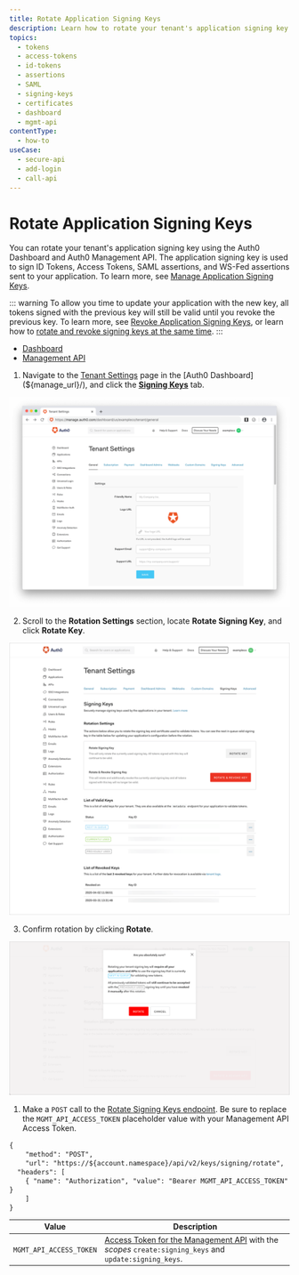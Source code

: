 ```yaml
---
title: Rotate Application Signing Keys
description: Learn how to rotate your tenant's application signing key using the Auth0 Dashboard and Auth0 Management API. Application signing keys are used to sign ID Tokens, Access Tokens, SAML assertions, and WS-Fed assertions that are sent to your application.
topics:
  - tokens
  - access-tokens
  - id-tokens
  - assertions
  - SAML
  - signing-keys
  - certificates
  - dashboard
  - mgmt-api
contentType:
  - how-to
useCase:
  - secure-api
  - add-login
  - call-api
---
```


# Rotate Application Signing Keys

You can rotate your tenant's application signing key using the Auth0 Dashboard and Auth0 Management API. The application signing key is used to sign ID Tokens, Access Tokens, SAML assertions, and WS-Fed assertions sent to your application. To learn more, see [Manage Application Signing Keys](/tokens/guides/manage-application-signing-keys).

::: warning
To allow you time to update your application with the new key, all tokens signed with the previous key will still be valid until you revoke the previous key. To learn more, see [Revoke Application Signing Keys](/dashboard/guides/tenants/revoke-application-signing-keys), or learn how to [rotate and revoke signing keys at the same time](/dashboard/guides/tenants/revoke-application-signing-keys#rotate-and-revoke-signing-key).
:::

<div class="code-picker">
  <div class="languages-bar">
    <ul>
      <li class="active"><a href="#dashboard" data-toggle="tab">Dashboard</a></li>
      <li><a href="#mgmt-api" data-toggle="tab">Management API</a></li>
    </ul>
  </div>
  <div class="tab-content">
    <div id="dashboard" class="tab-pane active">

1. Navigate to the [Tenant Settings](${manage_url}/#/tenant) page in the [Auth0 Dashboard](${manage_url}/), and click the [**Signing Keys**](${manage_url}/#/tenant/signing_keys) tab.

![View Advanced Tenant Settings](/media/articles/dashboard/tenants/tenant-settings.png)

2. Scroll to the **Rotation Settings** section, locate **Rotate Signing Key**, and click **Rotate Key**.

![View Signing Key Tenant Settings](/media/articles/dashboard/tenants/tenant-settings-signing-keys.png)

3. Confirm rotation by clicking **Rotate**.

![Confirm Signing Key Rotation](/media/articles/dashboard/tenants/tenant-settings-signing-keys-rotate-confirm.png)
    </div>
    <div id="mgmt-api" class="tab-pane">

1. Make a `POST` call to the [Rotate Signing Keys endpoint](/api/management/v2#!/signing_keys/post_signing_key). Be sure to replace the `MGMT_API_ACCESS_TOKEN` placeholder value with your Management API Access Token.

```har
{
	"method": "POST",
	"url": "https://${account.namespace}/api/v2/keys/signing/rotate",
  "headers": [
  	{ "name": "Authorization", "value": "Bearer MGMT_API_ACCESS_TOKEN" }
	]
}
```

| **Value** | **Description** |
| - | - |
| `MGMT_API_ACCESS_TOKEN`  | [Access Token for the Management API](/api/management/v2/tokens) with the <dfn data-key="scope">scopes</dfn> `create:signing_keys` and `update:signing_keys`. |

</div>
  </div>
</div>





